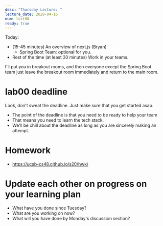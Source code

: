 ```yaml
---
desc: "Thursday Lecture: "
lecture_date: 2020-04-16
num: lect08
ready: true
---
```



Today: 

* (15-45 minutes) An overview of next.js (Bryan)
  - Spring Boot Team: optional for you.  
* Rest of the time (at least 30 minutes) Work in your teams.

I'll put you in breakout rooms, and then everyone except the Spring Boot team just leave the breakout room immediately and return to the main room.

# lab00 deadline

Look, don't sweat the deadline.  Just make sure that you get started asap.

* The point of the deadline is that you need to be ready to help your team
* That means you need to learn the tech stack.
* We'll be chill about the deadline as long as you are sincerely making an attempt.

# Homework 

* <https://ucsb-cs48.github.io/s20/hwk/>

# Update each other on progress on your learning plan

* What have you done since Tuesday?
* What are you working on now?
* What will you have done by Monday's discussion section?


